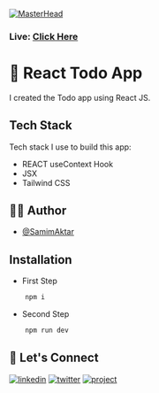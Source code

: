 [![MasterHead](https://image-link-website.netlify.app/img/quiz-quest.png)](https://my-quizquest.netlify.app/)

### Live: [Click Here](https://my-quizquest.netlify.app/)

# 🚀 React Todo App

I created the Todo app using React JS.

## Tech Stack

Tech stack I use to build this app:

- REACT useContext Hook
- JSX
- Tailwind CSS

## 🙋‍♂️ Author

- [@SamimAktar](https://github.com/samimaktar-coder)

## Installation

- First Step

```bash
    npm i
```

- Second Step

```bash
    npm run dev
```

## 🔗 Let's Connect

[![linkedin](https://img.shields.io/badge/linkedin-0A66C2?style=for-the-badge&logo=linkedin&logoColor=white)](https://www.linkedin.com/in/samimaktr/)
[![twitter](https://img.shields.io/badge/twitter-1DA1F2?style=for-the-badge&logo=twitter&logoColor=white)](https://twitter.com/hellosamaktr)
[![project](https://img.shields.io/badge/project_link-96C43A?style=for-the-badge&logo=tp-link&logoColor=white)](https://dictionexus.netlify.app)
